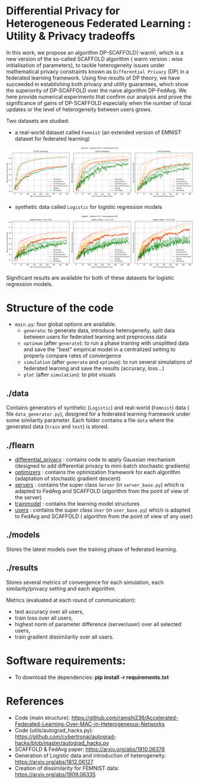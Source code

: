 # **Differential Privacy for Heterogeneous Federated Learning : Utility \& Privacy tradeoffs**


In this work, we propose an algorithm DP-SCAFFOLD(-warm), which is a new version of the so-called SCAFFOLD algorithm (
warm version : wise initialisation of parameters), to tackle heterogeneity issues under mathematical privacy constraints
known as ``Differential Privacy`` (DP) in a federated learning framework. Using fine results of DP theory, we have
succeeded in establishing both privacy and utility guarantees, which show the superiority of DP-SCAFFOLD over the naive
algorithm DP-FedAvg. We here provide numerical experiments that confirm our analysis and prove the significance of gains
of DP-SCAFFOLD especially when the number of local updates or the level of heterogeneity between users grows.

Two datasets are studied:

- a real-world dataset called ``Femnist`` (an extended version of EMNIST dataset for federated learning)

![image_femnist](pictures/FEMNIST_test_accuracy_heterogene_epochs_20.png)

- synthetic data called ``Logistic`` for logistic regression models

![image_logistic](pictures/LOGISTIC_test_accuracy_heterogene_epochs_20.png)

Significant results are available for both of these datasets for logistic regression models.

# Structure of the code

- `main.py`: four global options are available.
    - `generate`: to generate data, introduce heterogeneity, split data between users for federated
      learning and preprocess data
    - `optimum` (after `generate`): to run a phase training with unsplitted data and save the "best" empirical model in a centralized setting to properly compare rates of convergence
    - `simulation` (after `generate` and `optimum`): to run several simulations of federated learning and save the results (accuracy, loss...)
    - `plot` (after `simulation`): to plot visuals 
    
## ./data

Contains generators of synthetic (`Logistic`) and real-world (`Femnist`) data (
file `data_generator.py`), designed for a federated learning framework under some similarity parameter. Each folder
contains a file `data` where the generated data (`train` and `test`) is stored.

## ./flearn

- [differential_privacy](flearn/differential_privacy) : contains code to apply Gaussian mechanism (designed to add
  differential privacy to mini-batch stochastic gradients)
- [optimizers](flearn/optimizers) : contains the optimization framework for each algorithm (adaptation of stochastic gradient
  descent)
- [servers](flearn/servers) : contains the super class `Server` (in `server_base.py`) which is adapted to FedAvg and
  SCAFFOLD (algorithm from the point of view of the server)
- [trainmodel](flearn/trainmodel) : contains the learning model structures
- [users](flearn/users) : contains the super class `User` (in `user_base.py`) which is adapted to FedAvg and SCAFFOLD (
  algorithm from the point of view of any user)

## ./models

Stores the latest models over the training phase of federated learning.

## ./results

Stores several metrics of convergence for each simulation, each similarity/privacy setting and each algorithm.

Metrics (evaluated at each round of communication):

- test accuracy over all users,
- train loss over all users,
- highest norm of parameter difference (server/user) over all selected users,
- train gradient dissimilarity over all users.

# Software requirements:

- To download the dependencies: **pip install -r requirements.txt**

# References

- Code (main structure): https://github.com/ramshi236/Accelerated-Federated-Learning-Over-MAC-in-Heterogeneous-Networks
- Code (utils/autograd_hacks.py): https://github.com/cybertronai/autograd-hacks/blob/master/autograd_hacks.py
- SCAFFOLD & FedAvg paper: https://arxiv.org/abs/1910.06378
- Generation of Logistic data and introduction of heterogeneity: https://arxiv.org/abs/1812.06127
- Creation of dissimilarity for FEMNIST data: https://arxiv.org/abs/1909.06335



